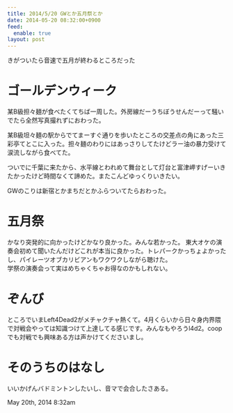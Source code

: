 ```yaml
---
title: 2014/5/20 GWとか五月祭とか
date: 2014-05-20 08:32:00+0900
feed:
  enable: true
layout: post
---
```

<p>きがついたら音速で五月が終わるところだった</p>    <h1>ゴールデンウィーク</h1>    <p>      某B級担々麺が食べたくてちば一周した。外房線だーうちぼうせんだーって騒いでたら全然写真撮れずにおわった。    </p>    <p>      某B級坦々麺の駅からでてまーすぐ通りを歩いたところの交差点の角にあった三彩亭てとこに入った。担々麺のわりにはあっさりしてたけどラー油の暴力受けて涙流しながら食べてた。    </p>    <p>      ついでに千葉に来たから、水平線とわれめて舞台として灯台と富津岬すげーいきたかったけど時間なくて諦めた。またこんどゆっくりいきたい。    </p>    <p>GWのこりは新宿とかまちだとかふらついてたらおわった。</p>    <h1>五月祭</h1>    <p>      かなり突発的に向かったけどかなり良かった。みんな若かった。      東大オケの演奏会初めて聞いたんだけどこれが本当に良かった。トレパークかっちょよかったし、パイレーツオブカリビアンもワクワクしながら聴けた。<br>      学祭の演奏会って実はめちゃくちゃお得なのかもしれない。    </p>    <h1>ぞんび</h1>    <p>      ところでいまLeft4Dead2がメチャクチャ熱くて。4月くらいから日々身内界隈で対戦会やっては知識つけて上達してる感じです。みんなもやろうl4d2。coopでも対戦でも興味ある方は声かけてくださいまし。    </p>    <h1>そのうちのはなし</h1>    <p>いいかげんバドミントンしたいし、音マで会合したさある。</p>    <div id="footer">      <span id="timestamp"> May 20th, 2014 8:32am </span>    </div>
